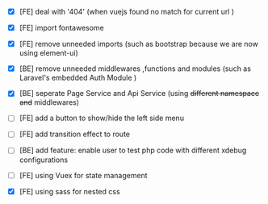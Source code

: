 - [x] [FE] deal with '404'  (when vuejs found no match for current url )
- [x] [FE] import fontawesome 
- [x] [FE] remove unneeded imports (such as bootstrap because we are now using element-ui)
- [x] [BE] remove unneeded middlewares ,functions and modules (such as Laravel's embedded Auth Module )
- [x] [BE] seperate Page Service and Api Service (using ~~different namespace and~~ middlewares)
- [ ] [FE] add a button to show/hide the left side menu
- [ ] [FE] add transition effect to route
- [ ] [BE] add feature: enable user to test php code with different xdebug configurations
- [ ] [FE] using Vuex for state management
- [x] [FE] using sass for nested css


